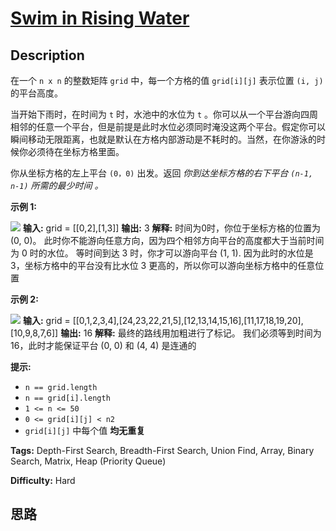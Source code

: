 # [Swim in Rising Water][title]

## Description

在一个 `n x n` 的整数矩阵 `grid` 中，每一个方格的值 `grid[i][j]` 表示位置 `(i, j)` 的平台高度。

当开始下雨时，在时间为 `t` 时，水池中的水位为 `t`
。你可以从一个平台游向四周相邻的任意一个平台，但是前提是此时水位必须同时淹没这两个平台。假定你可以瞬间移动无限距离，也就是默认在方格内部游动是不耗时的。当然，在你游泳的时候你必须待在坐标方格里面。

你从坐标方格的左上平台 `(0，0)` 出发。返回 _你到达坐标方格的右下平台  `(n-1, n-1)` 所需的最少时间 。_



**示例 1:**

![](https://assets.leetcode.com/uploads/2021/06/29/swim1-grid.jpg)
            **输入:** grid = [[0,2],[1,3]]    **输出:** 3    **解释:**    时间为0时，你位于坐标方格的位置为 (0, 0)。    此时你不能游向任意方向，因为四个相邻方向平台的高度都大于当前时间为 0 时的水位。    等时间到达 3 时，你才可以游向平台 (1, 1). 因为此时的水位是 3，坐标方格中的平台没有比水位 3 更高的，所以你可以游向坐标方格中的任意位置    

**示例 2:**

![](https://assets.leetcode.com/uploads/2021/06/29/swim2-grid-1.jpg)
            **输入:** grid = [[0,1,2,3,4],[24,23,22,21,5],[12,13,14,15,16],[11,17,18,19,20],[10,9,8,7,6]]    **输出:** 16    **解释:** 最终的路线用加粗进行了标记。    我们必须等到时间为 16，此时才能保证平台 (0, 0) 和 (4, 4) 是连通的    



**提示:**

  * `n == grid.length`
  * `n == grid[i].length`
  * `1 <= n <= 50`
  * `0 <= grid[i][j] < n2`
  * `grid[i][j]` 中每个值  **均无重复**


**Tags:** Depth-First Search, Breadth-First Search, Union Find, Array, Binary Search, Matrix, Heap (Priority Queue)

**Difficulty:** Hard

## 思路

[title]: https://leetcode-cn.com/problems/swim-in-rising-water
